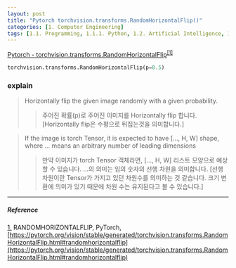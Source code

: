 ```yaml
---
layout: post
title: "Pytorch torchvision.transforms.RandomHorizontalFlip()"
categories: [1. Computer Engineering]
tags: [1.1. Programming, 1.1.1. Python, 1.2. Artificial Intelligence, 1.2.2. Deep Learning, a.a. Pytorch]
---
```


[Pytorch - torchvision.transforms.RandomHorizontalFlip](https://pytorch.org/vision/stable/generated/torchvision.transforms.RandomHorizontalFlip.html#randomhorizontalflip)<sup><a href="#footnote_1_1" name="footnote_1_2">[1]</a></sup>

```python
torchvision.transforms.RandomHorizontalFlip(p=0.5)
```

### explain

> Horizontally flip the given image randomly with a given probability.
>> 주어진 확률(p)로 주어진 이미지를 Horizontally flip 합니다.[Horizontally flip은 수평으로 뒤집는것을 의미합니다.]

> If the image is torch Tensor, it is expected to have […, H, W] shape, where … means an arbitrary number of leading dimensions
>> 만약 이미지가 torch Tensor 객체라면, […, H, W] 리스트 모양으로 예상할 수 있습니다. …의 의미는 임의 숫자의 선행 차원을 의미합니다. [선행 차원이란 Tensor가 가지고 있던 차원수를 의미하는 것 같습니다. 크기 변환에 의미가 있기 때문에 차원 수는 유지된다고 볼 수 있습니다.]

---

##### Reference

<a href="#footnote_1_2" name="footnote_1_1">1.</a> RANDOMHORIZONTALFLIP, PyTorch, [https://pytorch.org/vision/stable/generated/torchvision.transforms.RandomHorizontalFlip.html#randomhorizontalflip](https://pytorch.org/vision/stable/generated/torchvision.transforms.RandomHorizontalFlip.html#randomhorizontalflip)